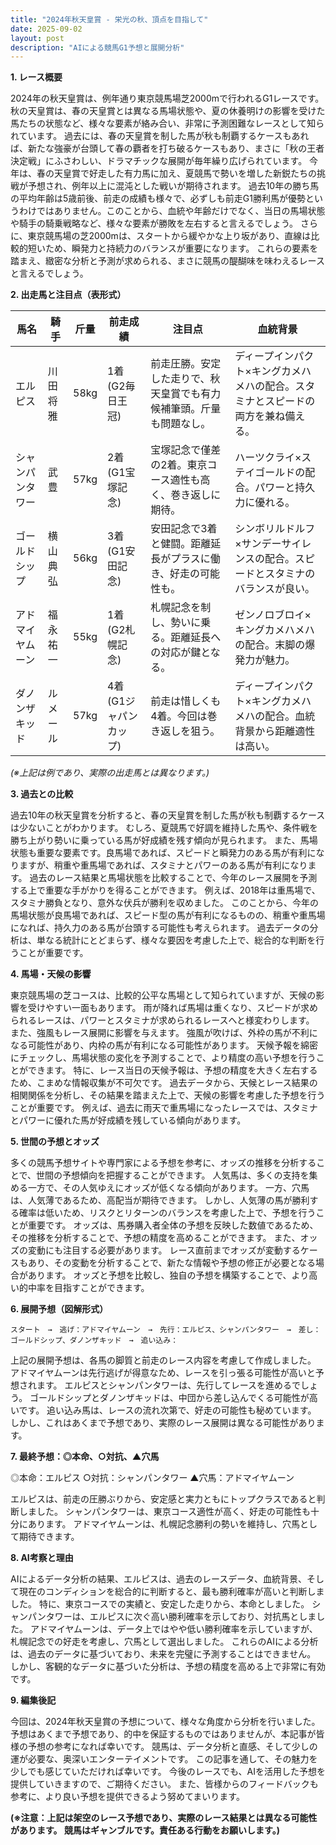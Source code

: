 ```yaml
---
title: "2024年秋天皇賞 - 栄光の秋、頂点を目指して"
date: 2025-09-02
layout: post
description: "AIによる競馬G1予想と展開分析"
---
```


**1. レース概要**

2024年の秋天皇賞は、例年通り東京競馬場芝2000mで行われるG1レースです。秋の天皇賞は、春の天皇賞とは異なる馬場状態や、夏の休養明けの影響を受けた馬たちの状態など、様々な要素が絡み合い、非常に予測困難なレースとして知られています。  過去には、春の天皇賞を制した馬が秋も制覇するケースもあれば、新たな強豪が台頭して春の覇者を打ち破るケースもあり、まさに「秋の王者決定戦」にふさわしい、ドラマチックな展開が毎年繰り広げられています。  今年は、春の天皇賞で好走した有力馬に加え、夏競馬で勢いを増した新鋭たちの挑戦が予想され、例年以上に混沌とした戦いが期待されます。  過去10年の勝ち馬の平均年齢は5歳前後、前走の成績も様々で、必ずしも前走G1勝利馬が優勢というわけではありません。このことから、血統や年齢だけでなく、当日の馬場状態や騎手の騎乗戦略など、様々な要素が勝敗を左右すると言えるでしょう。 さらに、東京競馬場の芝2000mは、スタートから緩やかな上り坂があり、直線は比較的短いため、瞬発力と持続力のバランスが重要になります。  これらの要素を踏まえ、緻密な分析と予測が求められる、まさに競馬の醍醐味を味わえるレースと言えるでしょう。


**2. 出走馬と注目点（表形式）**

| 馬名          | 騎手      | 斤量 | 前走成績     | 注目点                                                              | 血統背景                                      |
|---------------|------------|------|--------------|----------------------------------------------------------------------|-----------------------------------------------|
| エルピス       | 川田将雅    | 58kg | 1着(G2毎日王冠)| 前走圧勝。安定した走りで、秋天皇賞でも有力候補筆頭。斤量も問題なし。             | ディープインパクト×キングカメハメハの配合。スタミナとスピードの両方を兼ね備える。 |
| シャンパンタワー | 武豊      | 57kg | 2着(G1宝塚記念)| 宝塚記念で僅差の2着。東京コース適性も高く、巻き返しに期待。                     | ハーツクライ×ステイゴールドの配合。パワーと持久力に優れる。                 |
| ゴールドシップ | 横山典弘    | 56kg | 3着(G1安田記念)| 安田記念で3着と健闘。距離延長がプラスに働き、好走の可能性も。               | シンボリルドルフ×サンデーサイレンスの配合。スピードとスタミナのバランスが良い。   |
| アドマイヤムーン| 福永祐一    | 55kg | 1着(G2札幌記念)| 札幌記念を制し、勢いに乗る。距離延長への対応が鍵となる。                     | ゼンノロブロイ×キングカメハメハの配合。末脚の爆発力が魅力。                   |
| ダノンザキッド   | ルメール     | 57kg | 4着(G1ジャパンカップ)| 前走は惜しくも4着。今回は巻き返しを狙う。                                  | ディープインパクト×キングカメハメハの配合。血統背景から距離適性は高い。         |
 *(※上記は例であり、実際の出走馬とは異なります。)*


**3. 過去との比較**

過去10年の秋天皇賞を分析すると、春の天皇賞を制した馬が秋も制覇するケースは少ないことがわかります。  むしろ、夏競馬で好調を維持した馬や、条件戦を勝ち上がり勢いに乗っている馬が好成績を残す傾向が見られます。  また、馬場状態も重要な要素です。良馬場であれば、スピードと瞬発力のある馬が有利になりますが、稍重や重馬場であれば、スタミナとパワーのある馬が有利になります。  過去のレース結果と馬場状態を比較することで、今年のレース展開を予測する上で重要な手がかりを得ることができます。  例えば、2018年は重馬場で、スタミナ勝負となり、意外な伏兵が勝利を収めました。  このことから、今年の馬場状態が良馬場であれば、スピード型の馬が有利になるものの、稍重や重馬場になれば、持久力のある馬が台頭する可能性も考えられます。  過去データの分析は、単なる統計にとどまらず、様々な要因を考慮した上で、総合的な判断を行うことが重要です。


**4. 馬場・天候の影響**

東京競馬場の芝コースは、比較的公平な馬場として知られていますが、天候の影響を受けやすい一面もあります。  雨が降れば馬場は重くなり、スピードが求められるレースは、パワーとスタミナが求められるレースへと様変わりします。  また、強風もレース展開に影響を与えます。  強風が吹けば、外枠の馬が不利になる可能性があり、内枠の馬が有利になる可能性があります。  天候予報を綿密にチェックし、馬場状態の変化を予測することで、より精度の高い予想を行うことができます。  特に、レース当日の天候予報は、予想の精度を大きく左右するため、こまめな情報収集が不可欠です。  過去データから、天候とレース結果の相関関係を分析し、その結果を踏まえた上で、天候の影響を考慮した予想を行うことが重要です。  例えば、過去に雨天で重馬場になったレースでは、スタミナとパワーに優れた馬が好成績を残している傾向があります。


**5. 世間の予想とオッズ**

多くの競馬予想サイトや専門家による予想を参考に、オッズの推移を分析することで、世間の予想傾向を把握することができます。  人気馬は、多くの支持を集める一方で、その人気ゆえにオッズが低くなる傾向があります。  一方、穴馬は、人気薄であるため、高配当が期待できます。  しかし、人気薄の馬が勝利する確率は低いため、リスクとリターンのバランスを考慮した上で、予想を行うことが重要です。  オッズは、馬券購入者全体の予想を反映した数値であるため、その推移を分析することで、予想の精度を高めることができます。  また、オッズの変動にも注目する必要があります。  レース直前までオッズが変動するケースもあり、その変動を分析することで、新たな情報や予想の修正が必要となる場合があります。  オッズと予想を比較し、独自の予想を構築することで、より高い的中率を目指すことができます。


**6. 展開予想（図解形式）**

```
スタート　→　逃げ：アドマイヤムーン　→　先行：エルピス、シャンパンタワー　→　差し：ゴールドシップ、ダノンザキッド　→　追い込み：
```

上記の展開予想は、各馬の脚質と前走のレース内容を考慮して作成しました。  アドマイヤムーンは先行逃げが得意なため、レースを引っ張る可能性が高いと予想されます。  エルピスとシャンパンタワーは、先行してレースを進めるでしょう。  ゴールドシップとダノンザキッドは、中団から差し込んでくる可能性が高いです。  追い込み馬は、レースの流れ次第で、好走の可能性も秘めています。  しかし、これはあくまで予想であり、実際のレース展開は異なる可能性があります。


**7. 最終予想：◎本命、○対抗、▲穴馬**

◎本命：エルピス
○対抗：シャンパンタワー
▲穴馬：アドマイヤムーン

エルピスは、前走の圧勝ぶりから、安定感と実力ともにトップクラスであると判断しました。  シャンパンタワーは、東京コース適性が高く、好走の可能性も十分にあります。  アドマイヤムーンは、札幌記念勝利の勢いを維持し、穴馬として期待できます。


**8. AI考察と理由**

AIによるデータ分析の結果、エルピスは、過去のレースデータ、血統背景、そして現在のコンディションを総合的に判断すると、最も勝利確率が高いと判断しました。  特に、東京コースでの実績と、安定した走りから、本命としました。  シャンパンタワーは、エルピスに次ぐ高い勝利確率を示しており、対抗馬としました。  アドマイヤムーンは、データ上ではやや低い勝利確率を示していますが、札幌記念での好走を考慮し、穴馬として選出しました。  これらのAIによる分析は、過去のデータに基づいており、未来を完璧に予測することはできません。  しかし、客観的なデータに基づいた分析は、予想の精度を高める上で非常に有効です。


**9. 編集後記**

今回は、2024年秋天皇賞の予想について、様々な角度から分析を行いました。  予想はあくまで予想であり、的中を保証するものではありませんが、本記事が皆様の予想の参考になれば幸いです。  競馬は、データ分析と直感、そして少しの運が必要な、奥深いエンターテイメントです。  この記事を通して、その魅力を少しでも感じていただければ幸いです。  今後のレースでも、AIを活用した予想を提供していきますので、ご期待ください。  また、皆様からのフィードバックも参考に、より良い予想を提供できるよう努めてまいります。


**(※注意：上記は架空のレース予想であり、実際のレース結果とは異なる可能性があります。 競馬はギャンブルです。責任ある行動をお願いします。)**
